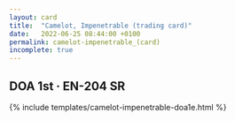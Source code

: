 ```yaml
---
layout: card
title:  "Camelot, Impenetrable (trading card)"
date:   2022-06-25 08:44:00 +0100
permalink: camelot-impenetrable_(card)
incomplete: true
---
```


## DOA 1st &middot; EN-204 SR

{% include templates/camelot-impenetrable-doa1e.html %}